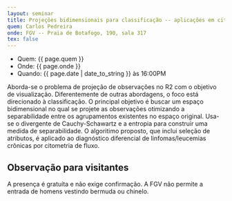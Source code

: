 ```yaml
---
layout: seminar
title: Projeções bidimensionais para classificação -- aplicações em citometria de fluxo
quem: Carlos Pedreira
onde: FGV -- Praia de Botafogo, 190, sala 317
tex: false
---
```


- Quem:  {{ page.quem }}
- Onde:  {{ page.onde }}
- Quando: {{ page.date | date_to_string }} às 16:00PM

Aborda-se o problema de projeção de observações no R2 com o objetivo
de visualização. Diferentemente de outras abordagens, o foco está
direcionado à classificação. O principal objetivo é buscar um espaço
bidimensional no qual se projete as observações otimizando a
separabilidade entre os agrupamentos existentes no espaço original.
Usa-se o divergente de Cauchy-Schawartz e a entropia para construir
uma medida de separabilidade.  O algoritimo proposto, que inclui
seleção de atributos, é aplicado ao diagnóstico diferencial de
linfomas/leucemias crônicas por citometria de fluxo.

## Observação para visitantes

A presença é gratuíta e não exige confirmação. A FGV não permite a
entrada de homens vestindo bermuda ou chinelo.
